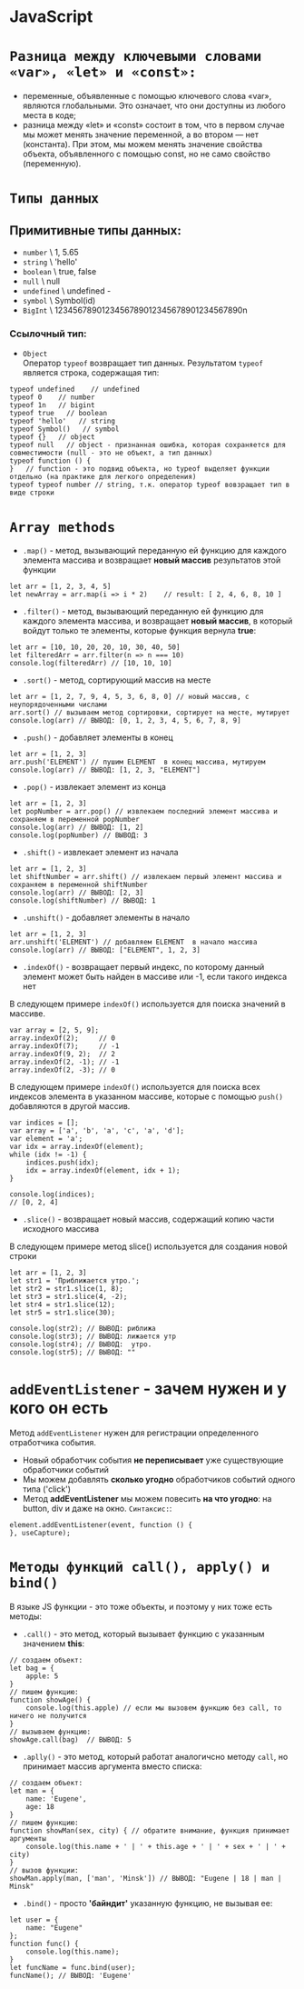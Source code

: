 # JavaScript

# `Pазница между ключевыми словами «var», «let» и «const»:`

- переменные, объявленные с помощью ключевого слова «var», являются глобальными. Это означает, что они доступны из
  любого места в коде;
- разница между «let» и «const» состоит в том, что в первом случае мы может менять значение переменной, а во втором —
  нет (константа). При этом, мы можем менять значение свойства объекта, объявленного с помощью const, но не само
  свойство (переменную).

# `Типы данных`

## Примитивные типы данных:

- `number` \\ 1, 5.65
- `string` \\ 'hello'
- `boolean` \\ true, false
- `null` \\ null
- `undefined` \\ undefined -
- `symbol` \\ Symbol(id)
- `BigInt` \\ 1234567890123456789012345678901234567890n

### Ссылочный тип:

- `Object`  
  Оператор `typeof` возвращает тип данных. Результатом `typeof` является строка, содержащая тип:

```JS
typeof undefined    // undefined
typeof 0    // number
typeof 1n   // bigint
typeof true   // boolean
typeof 'hello'   // string
typeof Symbol()   // symbol
typeof {}   // object
typeof null   // object - признанная ошибка, которая сохраняется для совместимости (null - это не объект, а тип данных)
typeof function () {
}   // function - это подвид объекта, но typeof выделяет функции отдельно (на практике для легкого определения)
typeof typeof number // string, т.к. оператор typeof вовзращает тип в виде строки
```

# `Array methods`

- `.map()` - метод, вызывающий переданную ей функцию для каждого элемента массива и возвращает **новый массив**
  результатов этой функции

```JS
let arr = [1, 2, 3, 4, 5]
let newArray = arr.map(i => i * 2)    // result: [ 2, 4, 6, 8, 10 ]
```

- `.filter()` - метод, вызывающий переданную ей функцию для каждого элемента массива, и возвращает **новый массив**, в
  который войдут только те элементы, которые функция вернула **true**:

```JS
let arr = [10, 10, 20, 20, 10, 30, 40, 50]
let filteredArr = arr.filter(n => n === 10)
console.log(filteredArr) // [10, 10, 10]
```

- `.sort()` - метод, сортирующий массив на месте

```JS
let arr = [1, 2, 7, 9, 4, 5, 3, 6, 8, 0] // новый массив, с неупорядоченными числами
arr.sort() // вызываем метод сортировки, сортирует на месте, мутирует
console.log(arr) // ВЫВОД: [0, 1, 2, 3, 4, 5, 6, 7, 8, 9]
```

- `.push()` - добавляет элементы в конец

```JS
let arr = [1, 2, 3]
arr.push('ELEMENT') // пушим ELEMENT  в конец массива, мутируем
console.log(arr) // ВЫВОД: [1, 2, 3, "ELEMENT"]
```

- `.pop()` - извлекает элемент из конца

```JS
let arr = [1, 2, 3]
let popNumber = arr.pop() // извлекаем последний элемент массива и сохраняем в переменной popNumber
console.log(arr) // ВЫВОД: [1, 2]
console.log(popNumber) // ВЫВОД: 3
```

- `.shift()` - извлекает элемент из начала

```JS
let arr = [1, 2, 3]
let shiftNumber = arr.shift() // извлекаем первый элемент массива и сохраняем в переменной shiftNumber
console.log(arr) // ВЫВОД: [2, 3]
console.log(shiftNumber) // ВЫВОД: 1
```

- `.unshift()` - добавляет элементы в начало

```JS
let arr = [1, 2, 3]
arr.unshift('ELEMENT') // добавляем ELEMENT  в начало массива
console.log(arr) // ВЫВОД: ["ELEMENT", 1, 2, 3]
```

- `.indexOf()` - возвращает первый индекс, по которому данный элемент может быть найден в массиве или -1, если такого
  индекса нет

В следующем примере `indexOf()` используется для поиска значений в массиве.

```JS
var array = [2, 5, 9];
array.indexOf(2);     // 0
array.indexOf(7);     // -1
array.indexOf(9, 2);  // 2
array.indexOf(2, -1); // -1
array.indexOf(2, -3); // 0
```

В следующем примере `indexOf()` используется для поиска всех индексов элемента в указанном массиве, которые с
помощью `push()` добавляются в другой массив.

```JS
var indices = [];
var array = ['a', 'b', 'a', 'c', 'a', 'd'];
var element = 'a';
var idx = array.indexOf(element);
while (idx != -1) {
    indices.push(idx);
    idx = array.indexOf(element, idx + 1);
}

console.log(indices);
// [0, 2, 4]
```

- `.slice()` - возвращает новый массив, содержащий копию части исходного массива

В следующем примере метод slice() используется для создания новой строки

```JS
let arr = [1, 2, 3]
let str1 = 'Приближается утро.';
let str2 = str1.slice(1, 8);
let str3 = str1.slice(4, -2);
let str4 = str1.slice(12);
let str5 = str1.slice(30);

console.log(str2); // ВЫВОД: риближа
console.log(str3); // ВЫВОД: лижается утр
console.log(str4); // ВЫВОД:  утро.
console.log(str5); // ВЫВОД: ""
```

# `addEventListener` - зачем нужен и у кого он есть

Метод `addEventListener` нужен для регистрации определенного отработчика события.

* Новый обработчик события **не переписывает** уже существующие обработчики событий
* Мы можем добавлять **сколько угодно** обработчиков событий одного типа ('click')
* Метод **addEventListener** мы можем повесить **на что угодно**: на button, div и даже на окно.
  `Синтаксис:`:

```JS
element.addEventListener(event, function () {
}, useCapture);
```
# `Методы функций call(), apply() и bind()`

В языке JS функции - это тоже объекты, и поэтому у них тоже есть методы:

* `.call()` - это метод, который вызывает функцию с указанным значением **this**:

```JS
// создаем объект:
let bag = {
    apple: 5
}
// пишем функцию:
function showAge() {
    console.log(this.apple) // если мы вызовем функцию без call, то ничего не получится
}
// вызываем функцию:
showAge.call(bag)  // ВЫВОД: 5 
```  

* `.aplly()` - это метод, который работат аналогичсно методу `call`, но принимает массив аргумента вместо списка:

```JS
// создаем объект:
let man = {
    name: 'Eugene',
    age: 18
}
// пишем функцию:
function showMan(sex, city) { // обратите внимание, функция принимает аргументы
    console.log(this.name + ' | ' + this.age + ' | ' + sex + ' | ' + city)
}
// вызов функции:
showMan.apply(man, ['man', 'Minsk']) // ВЫВОД: "Eugene | 18 | man | Minsk"
```  

* `.bind()` - просто **'байндит'** указанную функцию, не вызывая ее:

```JS
let user = {
    name: "Eugene"
};
function func() {
    console.log(this.name);
}
let funcName = func.bind(user);
funcName(); // ВЫВОД: 'Eugene'
```  